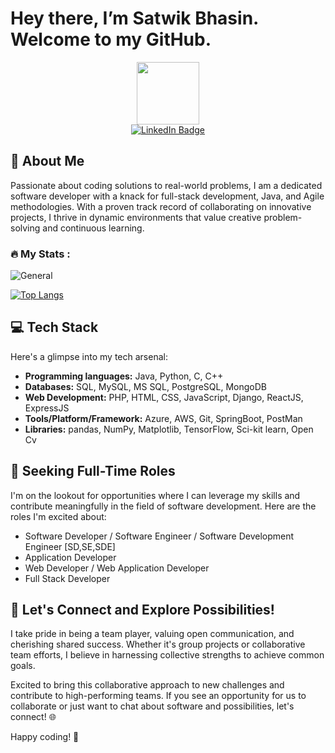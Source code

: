 # Hey there, I’m Satwik Bhasin. Welcome to my GitHub.

<div id="header" align="center">
  <img src="https://media.giphy.com/media/M9gbBd9nbDrOTu1Mqx/giphy.gif" width="100"/>
</div>

<div id="badges" align="center">
  <a href="https://www.linkedin.com/in/satwikbhasin/" target="_blank">
  <img src="https://img.shields.io/badge/LinkedIn-blue?style=for-the-badge&logo=linkedin&logoColor=white" alt="LinkedIn Badge"/>
  </a>
</div>

<div id="profile-views" align="center">
  <img src="https://komarev.com/ghpvc/?username=satwikbhasin&style=flat-square&color=blue" alt=""/>
</div>

## 🌟 About Me

Passionate about coding solutions to real-world problems, I am a dedicated software developer with a knack for full-stack development, Java, and Agile methodologies. With a proven track record of collaborating on innovative projects, I thrive in dynamic environments that value creative problem-solving and continuous learning.

### :fire: My Stats :
![General](https://github-readme-stats.vercel.app/api?username=satwikbhasin&theme=dark&show_icons=true)

[![Top Langs](https://github-readme-stats.vercel.app/api/top-langs/?username=satwikbhasin&layout=compact&theme=vision-friendly-dark)](https://github.com/anuraghazra/github-readme-stats)

## 💻 Tech Stack

Here's a glimpse into my tech arsenal:

- **Programming languages:** Java, Python, C, C++
- **Databases:** SQL, MySQL, MS SQL, PostgreSQL, MongoDB
- **Web Development:** PHP, HTML, CSS, JavaScript, Django, ReactJS, ExpressJS
- **Tools/Platform/Framework:** Azure, AWS, Git, SpringBoot, PostMan
- **Libraries:** pandas, NumPy, Matplotlib, TensorFlow, Sci-kit learn, Open Cv

## 🚀 Seeking Full-Time Roles

I'm on the lookout for opportunities where I can leverage my skills and contribute meaningfully in the field of software development. Here are the roles I'm excited about:

- Software Developer / Software Engineer / Software Development Engineer [SD,SE,SDE]
- Application Developer
- Web Developer / Web Application Developer
- Full Stack Developer

## 🌈 Let's Connect and Explore Possibilities!

I take pride in being a team player, valuing open communication, and cherishing shared success. Whether it's group projects or collaborative team efforts, I believe in harnessing collective strengths to achieve common goals.

Excited to bring this collaborative approach to new challenges and contribute to high-performing teams. If you see an opportunity for us to collaborate or just want to chat about software and possibilities, let's connect! 🌐

Happy coding! 🚀

